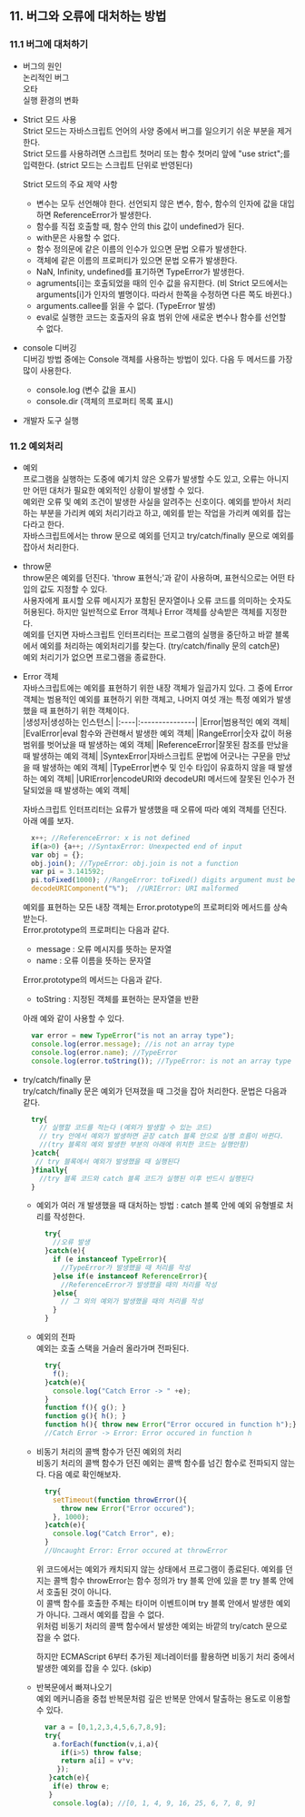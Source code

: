 ## 11. 버그와 오류에 대처하는 방법  
### 11.1 버그에 대처하기  
  - 버그의 원인  
    논리적인 버그  
    오타  
    실행 환경의 변화  
    
  - Strict 모드 사용  
    Strict 모드는 자바스크립트 언어의 사양 중에서 버그를 일으키기 쉬운 부분을 제거한다.   
    Strict 모드를 사용하려면 스크립트 첫머리 또는 함수 첫머리 앞에 "use strict";를 입력한다. (strict 모드는 스크립트 단위로 반영된다)  
    
    Strict 모드의 주요 제약 사항  
    - 변수는 모두 선언해야 한다. 선언되지 않은 변수, 함수, 함수의 인자에 값을 대입하면 ReferenceError가 발생한다.  
    - 함수를 직접 호출할 때, 함수 안의 this 값이 undefined가 된다.  
    - with문은 사용할 수 없다.  
    - 함수 정의문에 같은 이름의 인수가 있으면 문법 오류가 발생한다.  
    - 객체에 같은 이름의 프로퍼티가 있으면 문법 오류가 발생한다.  
    - NaN, Infinity, undefined를 표기하면 TypeError가 발생한다.  
    - agruments[i]는 호출되었을 때의 인수 값을 유지한다. (비 Strict 모드에서는 arguments[i]가 인자의 별명이다. 따라서 한쪽을 수정하면 다른 쪽도 바뀐다.)  
    - arguments.callee를 읽을 수 없다. (TypeError 발생)  
    - eval로 실행한 코드는 호출자의 유효 범위 안에 새로운 변수나 함수를 선언할 수 없다.  
    
  - console 디버깅  
    디버깅 방법 중에는 Console 객체를 사용하는 방법이 있다. 다음 두 메서드를 가장 많이 사용한다.  
    - console.log (변수 값을 표시)   
    - console.dir (객체의 프로퍼티 목록 표시)  
  
  - 개발자 도구 실행
  
### 11.2 예외처리  
  - 예외  
    프로그램을 실행하는 도중에 예기치 않은 오류가 발생할 수도 있고, 오류는 아니지만 어떤 대처가 필요한 예외적인 상황이 발생할 수 있다.  
    예외란 오류 및 예외 조건이 발생한 사실을 알려주는 신호이다. 예외를 받아서 처리하는 부분을 가리켜 예외 처리기라고 하고, 예외를 받는 작업을 가리켜 예외를 잡는다라고 한다.  
    자바스크립트에서는 throw 문으로 예외를 던지고 try/catch/finally 문으로 예외를 잡아서 처리한다.  
    
 <!--20210220 기록 마침--> <!--20210221 기록 시작--> 
  - throw문  
    throw문은 예외를 던진다. 'throw 표현식;'과 같이 사용하며, 표현식으로는 어떤 타입의 값도 지정할 수 있다.  
    사용자에게 표시할 오류 메시지가 포함된 문자열이나 오류 코드를 의미하는 숫자도 허용된다. 하지만 일반적으로 Error 객체나 Error 객체를 상속받은 객체를 지정한다.  
    예외를 던지면 자바스크립트 인터프리터는 프로그램의 실행을 중단하고 바깥 블록에서 예외를 처리하는 예외처리기를 찾는다. (try/catch/finally 문의 catch문)  
    예외 처리기가 없으면 프로그램을 종료한다.  
    
  - Error 객체  
    자바스크립트에는 예외를 표현하기 위한 내장 객체가 일곱가지 있다. 그 중에 Error 객체는 범용적인 예외를 표현하기 위한 객체고, 나머지 여섯 개는 특정 예외가 발생했을 때 표현하기 위한 객체이다.  
    |생성자|생성하는 인스턴스|
    |:----|:---------------|
    |Error|범용적인 예외 객체|
    |EvalError|eval 함수와 관련해서 발생한 예외 객체|
    |RangeError|숫자 값이 허용 범위를 벗어났을 때 발생하는 예외 객체|
    |ReferenceError|잘못된 참조를 만났을 때 발생하는 예외 객체|
    |SyntexError|자바스크립트 문법에 어긋나는 구문을 만났을 때 발생하는 예외 객체|
    |TypeError|변수 및 인수 타입이 유효하지 않을 때 발생하는 예외 객체|
    |URIError|encodeURI와 decodeURI 메서드에 잘못된 인수가 전달되었을 때 발생하는 예외 객체|
    
    자바스크립트 인터프리터는 요류가 발생했을 때 오류에 따라 예외 객체를 던진다. 아래 예를 보자.  
    ```javascript
      x++; //ReferenceError: x is not defined
      if(a>0) {a++; //SyntaxError: Unexpected end of input
      var obj = {};
      obj.join(); //TypeError: obj.join is not a function
      var pi = 3.141592;
      pi.toFixed(1000); //RangeError: toFixed() digits argument must be between 0 and 100
      decodeURIComponent("%");  //URIError: URI malformed    
    ```
    
    예외를 표현하는 모든 내장 객체는 Error.prototype의 프로퍼티와 메서드를 상속 받는다.  
    Error.prototype의 프로퍼티는 다음과 같다.  
      - message : 오류 메시지를 뜻하는 문자열 
      - name : 오류 이름을 뜻하는 문자열  
    
    Error.prototype의 메서드는 다음과 같다.  
      - toString : 지정된 객체를 표현하는 문자열을 반환  
    
    아래 예와 같이 사용할 수 있다.  
    ```javascript
      var error = new TypeError("is not an array type");
      console.log(error.message); //is not an array type
      console.log(error.name); //TypeError
      console.log(error.toString()); //TypeError: is not an array type
    ```
  <!--20210222 기록 시작-->
  - try/catch/finally 문  
    try/catch/finally 문은 예외가 던져졌을 때 그것을 잡아 처리한다. 문법은 다음과 같다.  
    ```javascript
      try{
        // 실행할 코드를 적는다 (예외가 발생할 수 있는 코드)
        // try 안에서 예외가 발생하면 곧장 catch 블록 안으로 실행 흐름이 바뀐다.
        //(try 블록의 예외 발생한 부분의 아래에 위치한 코드는 실행안함)
      }catch{
       // try 블록에서 예외가 발생했을 때 실행된다
      }finally{
        //try 블록 코드와 catch 블록 코드가 실행된 이후 반드시 실행된다
      }
    
    ```
    - 예외가 여러 개 발생했을 때 대처하는 방법 : catch 블록 안에 예외 유형별로 처리를 작성한다.  
      ```javascript
        try{
          //오류 발생
        }catch(e){
          if (e instanceof TypeError){
            //TypeError가 발생했을 때 처리를 작성
          }else if(e instanceof ReferenceError){
            //ReferenceError가 발생했을 때의 처리를 작성
          }else{
            // 그 외의 예외가 발생했을 때의 처리를 작성
          }
        }
      
      ```
    - 예외의 전파  
      예외는 호출 스택을 거슬러 올라가며 전파된다.  
      ```javascript
        try{
          f();
        }catch(e){
          console.log("Catch Error -> " +e);
        }
        function f(){ g(); }
        function g(){ h(); }
        function h(){ throw new Error("Error occured in function h");}
        //Catch Error -> Error: Error occured in function h
      ```
      
    - 비동기 처리의 콜백 함수가 던진 예외의 처리  
      비동기 처리의 콜백 함수가 던진 예외는 콜백 함수를 넘긴 함수로 전파되지 않는다. 다음 예로 확인해보자.  
      ```javascript
        try{
          setTimeout(function throwError(){
            throw new Error("Error occured");
          }, 1000);
        }catch(e){
          console.log("Catch Error", e);
        }
        //Uncaught Error: Error occured at throwError
      ```
      위 코드에서는 예외가 캐치되지 않는 상태에서 프로그램이 종료된다. 예외를 던지는 콜백 함수 throwError는 함수 정의가 try 블록 안에 있을 뿐 try 블록 안에서 호출된 것이 아니다.  
      이 콜백 함수를 호출한 주체는 타이머 이벤트이며 try 블록 안에서 발생한 예외가 아니다. 그래서 예외를 잡을 수 없다.  
      위처럼 비동기 처리의 콜백 함수에서 발생한 예외는 바깥의 try/catch 문으로 잡을 수 없다. 
      
      하지만 ECMAScript 6부터 추가된 제너레이터를 활용하면 비동기 처리 중에서 발생한 예외를 잡을 수 있다. (skip)  
    
    - 반복문에서 빠져나오기  
      예외 메커니즘을 중첩 반복문처럼 깊은 반복문 안에서 탈출하는 용도로 이용할 수 있다.  
      ```javascript
        var a = [0,1,2,3,4,5,6,7,8,9];
        try{
          a.forEach(function(v,i,a){
            if(i>5) throw false;
            return a[i] = v*v;
           });
         }catch(e){
          if(e) throw e;
         }
          console.log(a); //[0, 1, 4, 9, 16, 25, 6, 7, 8, 9]
      
      ```

